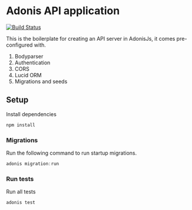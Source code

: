 # Adonis API application
[![Build Status](https://travis-ci.org/magocod/adonisbase.svg?branch=master)](https://travis-ci.org/magocod/adonisbase)

This is the boilerplate for creating an API server in AdonisJs, it comes pre-configured with.

1. Bodyparser
2. Authentication
3. CORS
4. Lucid ORM
5. Migrations and seeds

## Setup

Install dependencies

```bash
npm install
```

### Migrations

Run the following command to run startup migrations.

```js
adonis migration:run
```

### Run tests

Run all tests

```js
adonis test
```
